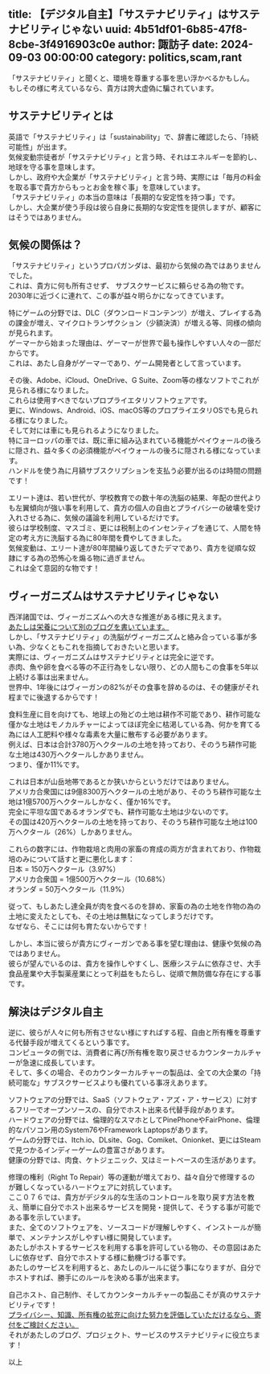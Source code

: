title: 【デジタル自主】「サステナビリティ」はサステナビリティじゃない
uuid: 4b51df01-6b85-47f8-8cbe-3f4916903c0e
author: 諏訪子
date: 2024-09-03 00:00:00
category: politics,scam,rant
----
「サステナビリティ」と聞くと、環境を尊重する事を思い浮かべるかもしん。\
もしその様に考えているなら、貴方は誇大虚偽に騙されています。

## サステナビリティとは
英語で「サステナビリティ」は「sustainability」で、辞書に確認したら、「持続可能性」が出ます。\
気候変動宗徒者が「サステナビリティ」と言う時、それはエネルギーを節約し、地球を守る事を意味します。\
しかし、政府や大企業が「サステナビリティ」と言う時、実際には「毎月の料金を取る事で貴方からもっとお金を稼ぐ事」を意味しています。\
「サステナビリティ」の本当の意味は「長期的な安定性を持つ事」です。\
しかし、大企業が使う手段は彼ら自身に長期的な安定性を提供しますが、顧客にはそうではありません。

## 気候の関係は？
「サステナビリティ」というプロパガンダは、最初から気候の為ではありませんでした。\
これは、貴方に何も所有させず、 サブスクサービスに頼らせる為の物です。\
2030年に近づくに連れて、この事が益々明らかになってきています。

特にゲームの分野では、DLC（ダウンロードコンテンツ）が増え、プレイする為の課金が増え、マイクロトランザクション（少額決済）が増える等、同様の傾向が見られます。\
ゲーマーから始まった理由は、ゲーマーが世界で最も操作しやすい人々の一部だからです。\
これは、あたし自身がゲーマーであり、ゲーム開発者として言っています。

その後、Adobe、iCloud、OneDrive、G Suite、Zoom等の様なソフトでこれが見られる様になりました。\
これらは使用すべきでないプロプライエタリソフトウェアです。\
更に、Windows、Android、iOS、macOS等のプロプライエタリOSでも見られる様になりました。\
そして対には車にも見られるようになりました。\
特にヨーロッパの車では、既に車に組み込まれている機能がペイウォールの後ろに隠され、益々多くの必須機能がペイウォールの後ろに隠される様になっています。\
ハンドルを使う為に月額サブスクリプションを支払う必要が出るのは時間の問題です！

エリート達は、若い世代が、学校教育での数十年の洗脳の結果、年配の世代よりも左翼傾向が強い事を利用して、貴方の個人の自由とプライバシーの破壊を受け入れさせる為に、気候の議論を利用しているだけです。\
彼らは学校制度、マスゴミ、更には税制上のインセンティブを通じて、人間を特定の考え方に洗脳する為に80年間を費やしてきました。\
気候変動は、エリート達が80年間繰り返してきたデマであり、貴方を従順な奴隷にする為の恐怖心を煽る物に過ぎません。\
これは全て意図的な物です！

## ヴィーガニズムはサステナビリティじゃない
西洋諸国では、ヴィーガニズムへの大きな推進がある様に見えます。 \
[あたしは栄養について別のブログを書いています。](https://meatbsd.org/)\
しかし、「サステナビリティ」の洗脳がヴィーガニズムと絡み合っている事が多い為、少なくともこれを指摘しておきたいと思います。\
実際には、ヴィーガニズムはサステナビリティとは完全に逆です。\
赤肉、魚や卵を食べる等の不正行為をしない限り、どの人間もこの食事を5年以上続ける事は出来ません。\
世界中、1年後にはヴィーガンの82%がその食事を辞めるのは、その健康がそれ程までに後退するからです！

食料生産に目を向けても、地球上の殆どの土地は耕作不可能であり、耕作可能な僅かな土地はモノカルチャーによってほぼ完全に枯渇している為、何かを育てる為には人工肥料や様々な毒素を大量に散布する必要があります。\
例えば、日本は合計3780万ヘクタールの土地を持っており、そのうち耕作可能な土地は430万ヘクタールしかありません。\
つまり、僅か11%です。

これは日本が山岳地帯であるとか狭いからというだけではありません。\
アメリカ合衆国には9億8300万ヘクタールの土地があり、そのうち耕作可能な土地は1億5700万ヘクタールしかなく、僅か16%です。\
完全に平坦な国であるオランダでも、耕作可能な土地は少ないのです。\
その国は420万ヘクタールの土地を持っており、そのうち耕作可能な土地は100万ヘクタール（26%）しかありません。

これらの数字には、作物栽培と肉用の家畜の育成の両方が含まれており、作物栽培のみについて話すと更に悪化します：\
日本 = 150万ヘクタール（3.97%）\
アメリカ合衆国 = 1億500万ヘクタール（10.68%）\
オランダ = 50万ヘクタール（11.9%）

従って、もしあたし達全員が肉を食べるのを辞め、家畜の為の土地を作物の為の土地に変えたとしても、その土地は無駄になってしまうだけです。\
なぜなら、そこには何も育たないからです！

しかし、本当に彼らが貴方にヴィーガンである事を望む理由は、健康や気候の為ではありません。\
彼らが望んでいるのは、貴方を操作しやすくし、医療システムに依存させ、大手食品産業や大手製薬産業にとって利益をもたらし、従順で無防備な存在にする事です。

## 解決はデジタル自主
逆に、彼らが人々に何も所有させない様にすればする程、自由と所有権を尊重する代替手段が増えてくるという事です。\
コンピュータの側では、消費者に再び所有権を取り戻させるカウンターカルチャーが急速に成長しています。\
そして、多くの場合、そのカウンターカルチャーの製品は、全ての大企業の「持続可能な」サブスクサービスよりも優れている事冴えあります。

ソフトウェアの分野では、SaaS（ソフトウェア・アズ・ア・サービス）に対するフリーでオープンソースの、自分でホスト出来る代替手段があります。\
ハードウェアの分野では、倫理的なスマホとしてPinePhoneやFairPhone、倫理的なパソコン用のSystem76やFramework Laptopsがあります。\
ゲームの分野では、Itch.io、DLsite、Gog、Comiket、Onionket、更にはSteamで見つかるインディーゲームの豊富さがあります。\
健康の分野では、肉食、ケトジェニック、又はミートベースの生活があります。

修理の権利（Right To Repair）等の運動が増えており、益々自分で修理するのが難しくなっているハードウェアに対抗しています。\
ここ０７６では、貴方がデジタル的な生活のコントロールを取り戻す方法を教え、簡単に自分でホスト出来るサービスを開発・提供して、そうする事が可能である事を示しています。\
また、全てのソフトウェアを、ソースコードが理解しやすく、インストールが簡単で、メンテナンスがしやすい様に開発しています。\
あたしがホストするサービスを利用する事を許可している物の、その意図はあたしに依存せず、自分でホストする様に動機づける事です。\
あたしのサービスを利用すると、あたしのルールに従う事になりますが、自分でホストすれば、勝手にのルールを決める事が出来ます。

自己ホスト、自己制作、そしてカウンターカルチャーの製品こそが真のサステナビリティです！\
[プライバシー、知識、所有権の拡充に向けた努力を評価していただけるなら、寄付をご検討ください。](/monero.xhtml)\
それがあたしのブログ、プロジェクト、サービスのサステナビリティに役立ちます！

以上
